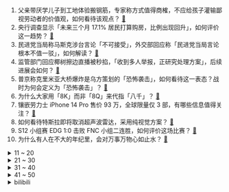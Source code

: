 1. 父亲带厌学儿子到工地体验搬钢筋，专家称方式值得商榷，不应给孩子灌输鄙视劳动者的价值观，如何看待该观点？ [:link:](https://www.zhihu.com/question/558327071)
2. 央行调查显示「未来三个月 17.1% 居民打算购房，比例出现回升」，如何评价这一趋势？ [:link:](https://www.zhihu.com/question/558411729)
3. 民进党当局称马斯克涉台言论「不可接受」，外交部回应称「民进党当局言论根本不值一驳」，如何解读？ [:link:](https://www.zhihu.com/question/558361339)
4. 监管部门回应椰树擦边直播被秒掐，「收到多人举报，正研究处理方案」，后续进展会如何？ [:link:](https://www.zhihu.com/question/558322135)
5. 普京称克里米亚大桥爆炸是乌方策划的「恐怖袭击」，如何看待这一表态？战时为何会定义为「恐怖袭击」？ [:link:](https://www.zhihu.com/question/558454878)
6. 为什么大家用「8K」而非「8Q」来代指「八千」？ [:link:](https://www.zhihu.com/question/557838170)
7. 镶嵌劳力士 iPhone 14 Pro 售价 93 万，全球限量仅 3 部，有哪些信息值得关注？ [:link:](https://www.zhihu.com/question/558305671)
8. 如何看待特斯拉即将取消超声波雷达，采用纯视觉方案？ [:link:](https://www.zhihu.com/question/558212074)
9. S12 小组赛 EDG 1:0 击败 FNC 小组二连胜，如何评价这场比赛？ [:link:](https://www.zhihu.com/question/558453984)
10. 为什么有人在不大的年纪里，会对万事万物心如止水？ [:link:](https://www.zhihu.com/question/557437551)
<details>
<summary>11 ~ 20</summary>

11. 为什么《原神》中以中国为原型的璃月没有类似长城的设计？ [:link:](https://www.zhihu.com/question/558444173)
12. 黑龙江一中学收学生 20 元「树叶费」给植被保暖，教育局回应称系学校干事个人行为，如何看待这一行为？ [:link:](https://www.zhihu.com/question/558433485)
13. 有哪些道理是你处在低谷期才明白的？ [:link:](https://www.zhihu.com/question/479121439)
14. 22-23 赛季英超阿森纳 3:2 利物浦，如何评价这场比赛？ [:link:](https://www.zhihu.com/question/558440916)
15. 为什么感觉付出越多的父母，越养不出感恩的孩子？是这样吗？ [:link:](https://www.zhihu.com/question/557114021)
16. 为什么电车跑高速更费电？ [:link:](https://www.zhihu.com/question/453540583)
17. 活到中年，有没有感觉能说知心话的人几乎为零？ [:link:](https://www.zhihu.com/question/557838978)
18. 在什么情况下，美国人可能和俄罗斯达成妥协，放弃乌克兰呢？ [:link:](https://www.zhihu.com/question/558453233)
19. 能不能分享一个你的失败经验？ [:link:](https://www.zhihu.com/question/56101076)
20. 为什么德国人那么严谨造个车还烧机油？ [:link:](https://www.zhihu.com/question/424061570)
</details>
<details>
<summary>21 ~ 30</summary>

21. 有哪些寓意深刻的英文单词？ [:link:](https://www.zhihu.com/question/287749062)
22. 学习量化投资怎么入门，有哪些参考书籍? [:link:](https://www.zhihu.com/question/317643025)
23. 丁克女子意外怀孕，家人喜极而泣，如何看待丁克的选择？生育权应当由谁来决定？ [:link:](https://www.zhihu.com/question/557394599)
24. 国务院批复称「同意上海、重庆外资旅行社从事出境游业务」，此举意味着什么？将带来哪些影响？ [:link:](https://www.zhihu.com/question/558284328)
25. 如何看待 9 月 50 家房企拿地总额环比增幅达 130.2% ？还有哪些数据细节值得关注？ [:link:](https://www.zhihu.com/question/558281219)
26. 援助给乌克兰的海马斯火箭炮，在美国属于什么级别的装备？ [:link:](https://www.zhihu.com/question/557966406)
27. 为什么守望先锋凉了，CS:GO还是很火? [:link:](https://www.zhihu.com/question/533039984)
28. 克里米亚大桥的损坏程度中国工业能力多久能修好？对我国桥梁建设有哪些启示？ [:link:](https://www.zhihu.com/question/558277344)
29. 如何看待卢本伟疑似与赵梦玥和平分手，且称双方近年始终经济独立？ [:link:](https://www.zhihu.com/question/558204727)
30. 你对于 2022 年诺贝尔经济学奖的预测是什么？ [:link:](https://www.zhihu.com/question/520963193)
</details>
<details>
<summary>31 ~ 40</summary>

31. 为什么中国人对玉石情有独钟，而欧美人兴趣不浓？ [:link:](https://www.zhihu.com/question/21386973)
32. 如何看待微软22年转正挂了所有日常实习生？ [:link:](https://www.zhihu.com/question/557506449)
33. 外交部回应克里米亚大桥发生爆炸起火，如何解读？ [:link:](https://www.zhihu.com/question/558360136)
34. 华为 Mate50 昆仑玻璃版本订单占 5 成，耐摔成为购机参考标准之一，这透露出了哪些信息？ [:link:](https://www.zhihu.com/question/553843511)
35. 在你看来，时间真的是治愈一切的良药吗？ [:link:](https://www.zhihu.com/question/558222572)
36. 有哪些关于日常通勤踏板摩托车的建议？ [:link:](https://www.zhihu.com/question/469696443)
37. 人性有哪些潜规则必须要懂得的? [:link:](https://www.zhihu.com/question/536831207)
38. 人没钱了生活会变成什么样？ [:link:](https://www.zhihu.com/question/431361614)
39. 有哪些没个十斤脑洞都想不出来的发明？ [:link:](https://www.zhihu.com/question/494965064)
40. 在体质测试中，男生引体向上得分率明显低于女生仰卧起坐，是否说明体测项目标准制定不合理? [:link:](https://www.zhihu.com/question/558147634)
</details>
<details>
<summary>41 ~ 50</summary>

41. 密西西比河水位降至十年最低，导致驳船运输中断，这将带来哪些影响？干旱的情况如何，原因是什么？ [:link:](https://www.zhihu.com/question/558466815)
42. 「货币战争」惨烈，日本的外汇储备大幅下降了 540 亿美元，这意味着什么？将带来哪些影响？ [:link:](https://www.zhihu.com/question/558293246)
43. 自然界有吃了毒蘑菇不死的生物吗？ [:link:](https://www.zhihu.com/question/557861426)
44. 为什么会有CPU"降压超频"这个概念，是谁提出来的，真的可行吗，直觉上和我的数模电信号知识相悖啊？ [:link:](https://www.zhihu.com/question/546466209)
45. 2022 女排世锦赛中国女排 3 比 0 战胜比利时女排晋级八强，如何评价本场比赛？有哪些亮点？ [:link:](https://www.zhihu.com/question/558412224)
46. 你的择偶观里有提供「情绪价值」这一条吗？婚姻一定要有高情绪价值吗？ [:link:](https://www.zhihu.com/question/556317525)
47. 现在的国产手机真的能和苹果一较高下了吗？ [:link:](https://www.zhihu.com/question/557884779)
48. 如何评价《原神》寻味之旅——璃月食堂第一期？ [:link:](https://www.zhihu.com/question/558305508)
49. 上海有哪些值得推荐的各个国家的特色餐馆？ [:link:](https://www.zhihu.com/question/21994656)
50. 有没有一件物品，无论搬多少次家，它都一直跟着你？ [:link:](https://www.zhihu.com/question/554247833)
</details><details>
<summary>bilibili</summary>

1. 坚持热爱1万小时，就是普通人的逆袭捷径 [:link:](//www.bilibili.com/video/BV1ft4y1F7Bf)
2. 《原神》妮露角色PV——「曼舞流连」 [:link:](//www.bilibili.com/video/BV1NP411J7KM)
3. 居然在奶茶里，喝出指甲 [:link:](//www.bilibili.com/video/BV1eR4y197Xv)
4. 我本以为手打大铁锅已经是我的极限了，直到我遇到了手打牛肉丸.... [:link:](//www.bilibili.com/video/BV1NG4y1s7B3)
5. 【赵文卓踢刀】我真的劝了卓哥好久才勉强答应我说：那这次就不放剑气了吧！ [:link:](//www.bilibili.com/video/BV1cP41177FL)
6. 也许 这就是命 [:link:](//www.bilibili.com/video/BV1cT411N7MZ)
7. 哪个鬼才教你这么二创的？！DNA都给我创碎了！ [:link:](//www.bilibili.com/video/BV1fB4y1L7Se)
8. 广州.阿一鲍鱼   厨子探店¥700？ [:link:](//www.bilibili.com/video/BV12e4y1H7du)
9. 王老菊教你断剑奇侠（第二季01）- 雷氏侠义传 [:link:](//www.bilibili.com/video/BV1C8411x7wo)
10. 比完了，级别第五，对手很优秀，我继续努力，谢谢各位粉丝的支持。 [:link:](//www.bilibili.com/video/BV1C24y197f4)
<details>
<summary>11 ~ 20</summary>

11. 关于我家狗被困在板凳上一宿这件事…. [:link:](//www.bilibili.com/video/BV12e4y1i7pJ)
12. 破防！突然告诉女友我们要分开异地恋一年…她崩溃了？ [:link:](//www.bilibili.com/video/BV19e411j7RS)
13. 【Stray Kids】"CASE 143" M/V [:link:](//www.bilibili.com/video/BV1jG411E7jh)
14. 全世界最贵的炸猪排！500元！比脸还要大！到底有多好吃？ [:link:](//www.bilibili.com/video/BV1bt4y1c7TE)
15. 我要被这群记者笑死啦哈哈哈哈哈哈哈哈哈哈哈哈哈哈 [:link:](//www.bilibili.com/video/BV1oe4y1i7kZ)
16. 可我确实也会嫉妒啊... [:link:](//www.bilibili.com/video/BV1AT411N7LT)
17. 考研，但书被吃了…… [:link:](//www.bilibili.com/video/BV1ne411j7ci)
18. 国服也有十连五金啦！！ [:link:](//www.bilibili.com/video/BV1zV4y157Hb)
19. 《守望先锋》“归来”动画短片：雾子 [:link:](//www.bilibili.com/video/BV1324y197pm)
20. 别被网络上的猫骗了，这才是真实的猫叫🤣 [:link:](//www.bilibili.com/video/BV1MN4y1A7zg)
</details>
<details>
<summary>21 ~ 30</summary>

21. 只因兄弟结婚，我们整了个顶级好活 [:link:](//www.bilibili.com/video/BV1TW4y1H7zy)
22. 超市里3块钱一袋的东西，有人用命来捡 [:link:](//www.bilibili.com/video/BV1e24y197Co)
23. 好好同大家道个别吧，我要为小芋圆挣生活费去了 [:link:](//www.bilibili.com/video/BV1ZR4y1971B)
24. “当我死后，世界开始爱我”| 𝓛𝓸𝓿𝓲𝓷𝓰 𝓥𝓲𝓷𝓬𝓮𝓷𝓽 [:link:](//www.bilibili.com/video/BV1bt4y1c7SG)
25. 再遛遛狗命没了 [:link:](//www.bilibili.com/video/BV1iW4y1n7RV)
26. 赛博朋克，但是真人版 [:link:](//www.bilibili.com/video/BV1Wd4y1q7zk)
27. 出差回家发现三只猫都中毒了！连夜送去抢救才活下来 到底谁干的？ [:link:](//www.bilibili.com/video/BV1DT411P7gM)
28. 米其林推荐的北京烤鸭店，北京人吃了都说地道，每天排队两小时【怎么这么值ep52-四季民福】 [:link:](//www.bilibili.com/video/BV1914y1876N)
29. 百事可乐无糖X王者荣耀集结登场，劲爽出击 [:link:](//www.bilibili.com/video/BV1uG4y1s77V)
30. 【十月霸权】转生成为魔剑亚托克斯~暗裔的奇妙冒险（第一集） [:link:](//www.bilibili.com/video/BV1MG4y1s79t)
</details>
<details>
<summary>31 ~ 40</summary>

31. 没有任何悬念 [:link:](//www.bilibili.com/video/BV1jg411Y7Sh)
32. 被疫情偷走的时间，被我抢回来了。 [:link:](//www.bilibili.com/video/BV1Z14y187e8)
33. 【S12全球总决赛】小组赛 10月8日 Gen.G vs RNG [:link:](//www.bilibili.com/video/BV1pN4y1A7CC)
34. 当我找了一堆up主重考科目二，公布成绩的时候我傻眼了… [:link:](//www.bilibili.com/video/BV1fG4y1W7dN)
35. 家里每顿饭的量，让我觉得我找到了以后下岗再就业的出路 [:link:](//www.bilibili.com/video/BV1Ne4y1n71Z)
36. 没学过跳舞很屑T^T [:link:](//www.bilibili.com/video/BV1uR4y1o737)
37. 妈妈！我要吃柚子！（不是我！！） [:link:](//www.bilibili.com/video/BV1oe4y1z7mi)
38. 一口气看完，死神1-366集！4小时大片！还记得月牙天冲吗？ [:link:](//www.bilibili.com/video/BV1NB4y1j7gr)
39. 【丧病中配】如果2077的CV来配音《赛博朋克：边缘行者》（第二话） [:link:](//www.bilibili.com/video/BV1re4y1i7CD)
40. 评分4.2！2022年度最抽象动画已经诞生！吐槽LoveLive星团第二季！ [:link:](//www.bilibili.com/video/BV16G411E7Ny)
</details>
<details>
<summary>41 ~ 50</summary>

41. 护食这方面我没服过谁 [:link:](//www.bilibili.com/video/BV1Be411j7Qd)
42. 【罗伊Roi】Viva La Vida丨生命万岁 [:link:](//www.bilibili.com/video/BV19W4y1n7ni)
43. 【鬼畜电影】熊出没之熊心归去（79分钟完整版） [:link:](//www.bilibili.com/video/BV1Ae4y167UD)
44. 我的致郁系爱情！ [:link:](//www.bilibili.com/video/BV1C24y197ze)
45. 黑皮酷辣姐🆚白皮甜心妹 闺蜜衣橱/风格大互换 你pink哪一个？ [:link:](//www.bilibili.com/video/BV1uB4y1j7NX)
46. 嘎… [:link:](//www.bilibili.com/video/BV1Fd4y1i7sR)
47. 大学生挣得都没农民工多，你为啥还要读书？？ [:link:](//www.bilibili.com/video/BV1QT411P7s7)
48. 聊聊最近超开心的事∠( ᐛ 」∠)＿ [:link:](//www.bilibili.com/video/BV1s24y197ix)
49. 这怎么就不是狗了？ [:link:](//www.bilibili.com/video/BV1wN4y1A7ok)
50. 等个红绿灯上蹿下跳的真热闹，二八大杠 [:link:](//www.bilibili.com/video/BV1Qe4y1i7ZA)
</details>
<details>
<summary>51 ~ 60</summary>

51. 已经闹不住了！现在都CPU小孩了 [:link:](//www.bilibili.com/video/BV1Gd4y1B7kT)
52. 自由落体的铁砧【太离谱了Ridiculous】 [:link:](//www.bilibili.com/video/BV1ce411T7LM)
53. 打扮成公主，假装公主病回老家，爸妈居然！！！ [:link:](//www.bilibili.com/video/BV1g8411x71q)
54. 对不起各位今天没绷住 [:link:](//www.bilibili.com/video/BV11e4y1z792)
55. 这俩孩子非要给我展示才艺。 [:link:](//www.bilibili.com/video/BV1hT411P77Q)
56. 80岁了就别像个小孩子一样抢菜了 [:link:](//www.bilibili.com/video/BV1W8411x7pD)
57. 羞耻营业 明早删！ [:link:](//www.bilibili.com/video/BV1P14y177yu)
58. 没有人可以在我眼皮底下偷东西 [:link:](//www.bilibili.com/video/BV1JP411J7Pp)
59. 袁隆平：该吃几两干饭就吃几两干饭，搂底浆！ [:link:](//www.bilibili.com/video/BV1cT411N76s)
60. 现在好了！就连最后的灯也熄灭了！ [:link:](//www.bilibili.com/video/BV1At4y1c7i1)
</details>
<details>
<summary>61 ~ 70</summary>

61. 华农兄弟：国庆长假，陆陆续续的人来玩，宰鹅宰猪招待一下 [:link:](//www.bilibili.com/video/BV1DW4y1n7Jm)
62. 第一次去鬼畜区up主家，一不小心露出鸡脚...... [:link:](//www.bilibili.com/video/BV1UT411P7sR)
63. 好好的一个人，怎么就去上班了呢 [:link:](//www.bilibili.com/video/BV1we4y1q7Fb)
64. 不怕小偷技术高，就怕小偷懂音乐 [:link:](//www.bilibili.com/video/BV1ue4y1q7ci)
65. 正版星际穿越摇 [:link:](//www.bilibili.com/video/BV1gW4y1H74s)
66. 笑死，新人进DOTA2连小兵都不会补？ [:link:](//www.bilibili.com/video/BV1ke411j72W)
67. 凌晨4点起床，就为了和广东人抢这个吃… [:link:](//www.bilibili.com/video/BV1St4y1c77Q)
68. 【高校冰淇淋】福师大学姐申请出战⚡️ [:link:](//www.bilibili.com/video/BV1J14y1h7aN)
69. 把吉他灌满水，听起来像什么？ [:link:](//www.bilibili.com/video/BV1E8411x7m5)
70. 四视角看LBL撞车GNR，众神之战爆发，战歌接连响起，年度最强组排！ [:link:](//www.bilibili.com/video/BV1bt4y1c7LJ)
</details>
<details>
<summary>71 ~ 80</summary>

71. 【苏星河】iOS16的正确用法，苹果今年真正的大招？ [:link:](//www.bilibili.com/video/BV1MN4y1A78t)
72. 技术对线: C919国产就造个壳, 有啥可嗨的？ [:link:](//www.bilibili.com/video/BV1bg411Y7HP)
73. 贫穷限制了我的想象 [:link:](//www.bilibili.com/video/BV1vt4y1c73V)
74. 这五个神器确实强大…… [:link:](//www.bilibili.com/video/BV1m841147N8)
75. 原来猫猫也有强迫症！ [:link:](//www.bilibili.com/video/BV1F24y1R7jk)
76. 纯享版细狗 [:link:](//www.bilibili.com/video/BV12N4y1A7HX)
77. 磁吸眼镜了解一下 [:link:](//www.bilibili.com/video/BV1jG411E77u)
78. 胆小者勿入 [:link:](//www.bilibili.com/video/BV14e4y1z7gn)
79. 鸭子淋雨一动不动？ [:link:](//www.bilibili.com/video/BV1zG4y1H7kd)
80. 《 吃 席 了 家 人 们 》 [:link:](//www.bilibili.com/video/BV1e24y1976u)
</details>
<details>
<summary>81 ~ 90</summary>

81. 能同时载动三个师傅的大挽马要洗澡啦 [:link:](//www.bilibili.com/video/BV1uW4y1H7qw)
82. 我打了10000局排位，只为这一局的胜利！！ [:link:](//www.bilibili.com/video/BV1D8411s7ty)
83. 老师说的，确实有道理 [:link:](//www.bilibili.com/video/BV1re4y1n7Pd)
84. 江湖传言只需要三种材料即可实现《奶酪棒》自由？蚊师傅来一探真假！ [:link:](//www.bilibili.com/video/BV1He4y1n7tE)
85. 爱运动的小哥哥一枚吖～ [:link:](//www.bilibili.com/video/BV1YD4y1y7JH)
86. 生猛江西辣让芬兰家人欲罢不能！被全菌宴惊艳到赞不绝口！饿到秒光盘！侄女恋情大结局揭秘！ [:link:](//www.bilibili.com/video/BV1BT411P7wb)
87. 短暂的44秒是我对原神的全部理解 [:link:](//www.bilibili.com/video/BV1Te4y1n7rg)
88. 自助串串被仨战士破了记录！ [:link:](//www.bilibili.com/video/BV1bD4y1y7B1)
89. 【罗翔】正当防卫的尺度 [:link:](//www.bilibili.com/video/BV1sG4y1p789)
90. 告诉我，你的罪…【修女COS】 [:link:](//www.bilibili.com/video/BV1wt4y1c7Lx)
</details>
<details>
<summary>91 ~ 100</summary>

91. 用地雷战术让敌人知道这路有多难走 [:link:](//www.bilibili.com/video/BV1BV4y157P2)
92. 《 奇 怪 的 干 脆 面 增 加 了 》 [:link:](//www.bilibili.com/video/BV1cT411N7qE)
93. 游 戏 氪 金 现 状 [:link:](//www.bilibili.com/video/BV1C24y197fm)
94. 如何快速给猫剪指甲 [:link:](//www.bilibili.com/video/BV1F14y1776g)
95. 截瘫消防员急需救命治疗，全网寻找这几位医生教授！！！ [:link:](//www.bilibili.com/video/BV198411x7XH)
96. 深度|| 赤壁迷雾，江陵鏖兵，三国三巨头格局演化元年 [:link:](//www.bilibili.com/video/BV13d4y1i78Z)
97. 【白TV】0基础·DIY电脑装机教程2022-2025(完整版) [:link:](//www.bilibili.com/video/BV1N14y1h7fC)
98. 关于我穿娜琏小黄裙在学校迎新打歌POP这件事 [:link:](//www.bilibili.com/video/BV1ut4y1c7rd)
99. 假如校长要少留些作业 [:link:](//www.bilibili.com/video/BV1Qe4y1i7FF)
100. “每天一遍，防止抑郁率达99.999%！” [:link:](//www.bilibili.com/video/BV1fN4y1w7BM)
</details></details>